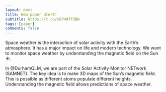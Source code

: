 ```yaml
---
layout: post
title: New paper alert!
subtitle: https://t.co/xEP4dTfZBH
tags: [paper]
comments: false
---
```


Space weather is the interaction of solar activity with the Earth’s atmosphere. It has a major impact on life and modern technology. We want to monitor space weather by understanding the magnetic field on the Sun ☀️.

In @DurhamQLM, we are part of the Solar Activity Monitor NETwork (SAMNET). The key idea is to make 3D maps of the Sun’s magnetic field. This is possible as different atoms populate different heights. Understanding the magnetic field allows predictions of space weather.